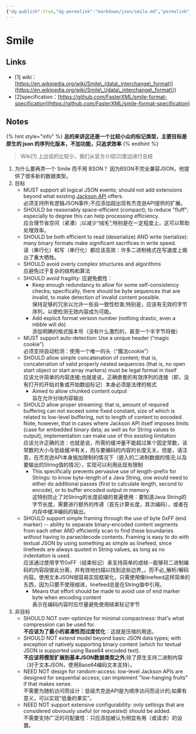 ```yaml
---
{"dg-publish":true,"dg-permalink":"markdown/json/smile.md","permalink":"/markdown/json/smile.md/"}
---
```



# Smile

## Links

* \[1] wiki：[https://en.wikipedia.org/wiki/Smile\_(data\_interchange\_format)](https://en.wikipedia.org/wiki/Smile\_\(data\_interchange\_format\))
* \[2]specification：[https://github.com/FasterXML/smile-format-specification](https://github.com/FasterXML/smile-format-specification)

## Notes

{% hint style="info" %}
**总的来讲这还是一个比较小众的标记类型，主要目标是原生的 json 的序列化版本，不加功能，只追求效率**
{% endhint %}

> Wiki\[1] 上边说的比较少，我们从官方介绍\[2]里边进行总结

1. 为什么要再弄一个 Smile 而不用 BSON？ 因为BSON不完全兼容JSON，他提供了很多新的数据类型。
2. 目标
   * MUST support all logical JSON events; should not add extensions beyond what existing [Jackson API](https://github.com/FasterXML/jackson) offers.\
     必须支持所有逻辑JSON事件;不应添加超出现有杰克逊API提供的扩展。
   * SHOULD be reasonably space-efficient (compact); to reduce "fluff"; especially to degree this can help processing efficiency.\
     应合理节省空间（紧凑）;以减少“绒毛”;特别是在一定程度上，这可以帮助处理效率。
   * SHOULD be both efficient to read (deserialize) AND write (serialize): many binary formats make significant sacrifices in write speed.\
     读（串行化）和写（串行化）都应该高效：许多二进制格式在写速度上做出了重大牺牲。
   * SHOULD avoid overly complex structures and algorithms\
     应避免过于复杂的结构和算法
   * SHOULD avoid fragility:  应避免脆性：
     * Keep enough redundancy to allow for some self-consistency checks; specifically, there should be byte sequences that are invalid, to make detection of invalid content possible.\
       保持足够的冗余以允许一些自一致性检查;特别是，应该有无效的字节序列，以使检测无效内容成为可能。
     * Add explicit format version number (nothing drastic, even a nibble will do)\
       添加明确的格式版本号（没有什么激烈的，甚至一个半字节将做）
   * MUST support auto-detection: Use a unique header ("magic cookie")\
     必须支持自动检测：使用一个唯一的头（“魔法cookie”）
   * SHOULD allow simple concatenation of content; that is, concatenation of valid properly nested sequences (that is, no open start object or start array markers) must be legal format in itself\
     应该允许简单的内容连接;也就是说，正确嵌套的有效序列的连接（即，没有打开的开始对象或开始数组标记）本身必须是法律的格式
     * Aimed to allow chunked content output\
       旨在允许分块内容输出
   * SHOULD allow proper streaming: that is, amount of required buffering can not exceed some fixed constant, size of which is related to low-level buffering, not to length of content to encoded. Note, however, that in cases where Jackson API itself imposes limits (case for embedded binary data; as well as for String values to output), implementation can make use of this existing limitation\
     应该允许正确的流：也就是说，所需的缓冲量不能超过某个固定常数，该常数的大小与低级缓冲有关，而与要编码的内容的长度无关。但是，请注意，在杰克逊API本身施加限制的情况下（嵌入的二进制数据的情况;以及要输出的String值的情况），实现可以利用此现有限制
     * This specifically prevents pervasive use of length-prefix for Strings: to know byte-length of a Java String, one would need to either do additional passes (first to calculate length, second to encode), or to buffer encoded output in memory.\
       这特别防止了对String的长度前缀的普遍使用：要知道Java String的字节长度，需要进行额外的传递（首先计算长度，其次编码），或者在内存中缓冲编码的输出。
   * SHOULD support simple framing through the use of byte 0xFF (end marker) -- ability to separate binary-encoded content segments from each other AND efficiently scan to find these boundaries _without_ having to parse/decode contents. Framing is easy to do with textual JSON by using something as simple as linefeed, since linefeeds are always quoted in String values, as long as no indentation is used.\
     应该通过使用字节0xFF（结束标记）来支持简单的成帧--能够将二进制编码的内容段彼此分离，并有效地扫描以找到这些边界_，而不必_解析/解码内容。使用文本JSON很容易实现框架化，只需使用像linefeed这样简单的东西，因为只要不使用缩进，linefeed总是在String值中引用。
     * Means that effort should be made to avoid use of end marker byte when encoding content\
       表示在编码内容时应尽量避免使用结束标记字节
3. 非目标
   * SHOULD NOT over-optimize for minimal compactness: that's what compression can be used for.\
     **不应该为了最小的紧凑性而过度优化**：这就是压缩的用途。
   * SHOULD NOT extend model beyond basic JSON data types; with exception of natively supporting binary content (which for textual JSON is supported using Base64 encoded text).\
     **不应该将模型扩展到基本JSON数据类型之外**;除了原生支持二进制内容（对于文本JSON，使用Base64编码文本支持）。
   * NEED NOT design for random-access: low-level Jackson APIs are designed for sequential access; can implement "low-hanging fruits" if that makes sense.\
     不需要为随机访问而设计：低级杰克逊API是为顺序访问而设计的;如果有意义，可以实现“低垂的果实”。
   * NEED NOT support extensive configurability: only settings that are considered obviously useful (or requested) should be added.\
     不需要支持广泛的可配置性：只应添加被认为明显有用（或请求）的设置。